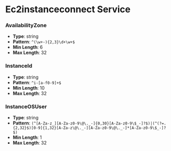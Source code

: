 # Ec2instanceconnect Service

### AvailabilityZone
- **Type**: string
- **Pattern**: `^(\w+-){2,3}\d+\w+$`
- **Min Length**: 6
- **Max Length**: 32

### InstanceId
- **Type**: string
- **Pattern**: `^i-[a-f0-9]+$`
- **Min Length**: 10
- **Max Length**: 32

### InstanceOSUser
- **Type**: string
- **Pattern**: `(^[A-Za-z_][A-Za-z0-9\@\._-]{0,30}[A-Za-z0-9\$_-]?$)|(^(?=.{2,32}$)[0-9]{1,32}[A-Za-z\@\._-][A-Za-z0-9\@\._-]*[A-Za-z0-9\$_-]?$)`
- **Min Length**: 1
- **Max Length**: 32

